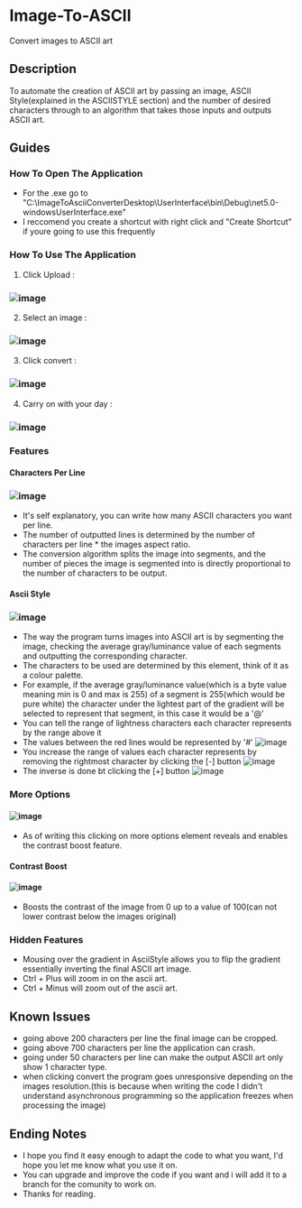 # Image-To-ASCII
Convert images to ASCII art

## Description
To automate the creation of ASCII art by passing an image, ASCII Style(explained in the ASCIISTYLE section) and the number of desired characters through to an algorithm that takes those inputs and outputs ASCII art.

## Guides
### How To Open The Application
- For the .exe go to "C:\\ImageToAsciiConverterDesktop\UserInterface\bin\Debug\net5.0-windowsUserInterface.exe"
- I reccomend you create a shortcut with right click and "Create Shortcut" if youre going to use this frequently

### How To Use The Application
1. Click Upload :
### ![image](https://user-images.githubusercontent.com/69385515/121937856-6a9f5400-cd4b-11eb-9bae-8b4928cdc9db.png)
2. Select an image :
### ![image](https://user-images.githubusercontent.com/69385515/121938040-a1756a00-cd4b-11eb-8603-0ec62e7b5505.png)
3. Click convert :
### ![image](https://user-images.githubusercontent.com/69385515/121938301-eac5b980-cd4b-11eb-94f1-91b3f5e4b7f0.png)
4. Carry on with your day :
### ![image](https://user-images.githubusercontent.com/69385515/121939115-e9e15780-cd4c-11eb-806d-0e072419ef62.png)


### Features
#### Characters Per Line
###  ![image](https://user-images.githubusercontent.com/69385515/121940143-0d58d200-cd4e-11eb-8bbe-022c52e651e0.png)
- It's self explanatory, you can write how many ASCII characters you want per line.
- The number of outputted lines is determined by the number of characters per line * the images aspect ratio.
- The conversion algorithm splits the image into segments, and the number of pieces the image is segmented into is directly proportional to the number of characters to be output.

#### Ascii Style
### ![image](https://user-images.githubusercontent.com/69385515/121941777-f9ae6b00-cd4f-11eb-944f-a9634d1c53d4.png)
- The way the program turns images into ASCII art is by segmenting the image, checking the average gray/luminance value of each segments and outputting the corresponding character.
- The characters to be used are determined by this element, think of it as a colour palette.
- For example, if the average gray/luminance value(which is a byte value meaning min is 0 and max is 255) of a segment is 255(which would be pure white) the character under the lightest part of the gradient will be selected to represent that segment, in this case it would be a '@'
- You can tell the range of lightness characters each character represents by the range above it 
- The values between the red lines would be represented by '#' ![image](https://user-images.githubusercontent.com/69385515/121942729-19925e80-cd51-11eb-9300-d9d0f3128120.png)
- You increase the range of values each character represents by removing the rightmost character by clicking the [-] button ![image](https://user-images.githubusercontent.com/69385515/121942991-67a76200-cd51-11eb-9126-72018af081a1.png)
- The inverse is done bt clicking the [+] button ![image](https://user-images.githubusercontent.com/69385515/121943072-7db52280-cd51-11eb-90d2-ee747df3ef37.png)

### More Options
#### ![image](https://user-images.githubusercontent.com/69385515/121943358-ca006280-cd51-11eb-8244-aef8461afab1.png)
- As of writing this clicking on more options element reveals and enables the contrast boost feature.
#### Contrast Boost
#### ![image](https://user-images.githubusercontent.com/69385515/121943385-d1277080-cd51-11eb-9146-5f2ff09650f3.png)
- Boosts the contrast of the image from 0 up to a value of 100(can not lower contrast below the images original)

### Hidden Features
- Mousing over the gradient in AsciiStyle allows you to flip the gradient essentially inverting the final ASCII art image.
- Ctrl + Plus will zoom in on the ascii art.
- Ctrl + Minus will zoom out of the ascii art.

## Known Issues
- going above 200 characters per line the final image can be cropped.
- going above 700 characters per line the application can crash.
- going under 50 characters per line can make the output ASCII art only show 1 character type.
- when clicking convert the program goes unresponsive depending on the images resolution.(this is because when writing the code I didn't understand asynchronous programming so the application freezes when processing the image)

## Ending Notes
- I hope you find it easy enough to adapt the code to what you want, I'd hope you let me know what you use it on.
- You can upgrade and improve the code if you want and i will add it to a branch for the comunity to work on.
- Thanks for reading.
